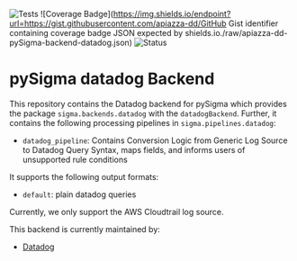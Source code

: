 ![Tests](https://github.com/apiazza-dd/pySigma-backend-datadog/actions/workflows/test.yml/badge.svg)
![Coverage Badge](https://img.shields.io/endpoint?url=https://gist.githubusercontent.com/apiazza-dd/GitHub Gist identifier containing coverage badge JSON expected by shields.io./raw/apiazza-dd-pySigma-backend-datadog.json)
![Status](https://img.shields.io/badge/Status-pre--release-orange)

# pySigma datadog Backend

This repository contains the Datadog backend for pySigma which provides the package `sigma.backends.datadog` with the `datadogBackend`.
Further, it contains the following processing pipelines in `sigma.pipelines.datadog`:

* `datadog_pipeline`: Contains Conversion Logic from Generic Log Source to Datadog Query Syntax, maps fields, and informs users of unsupported rule conditions

It supports the following output formats:

* `default`: plain datadog queries 

Currently, we only support the AWS Cloudtrail log source.

This backend is currently maintained by:

* [Datadog](https://github.com/Datadog/)
